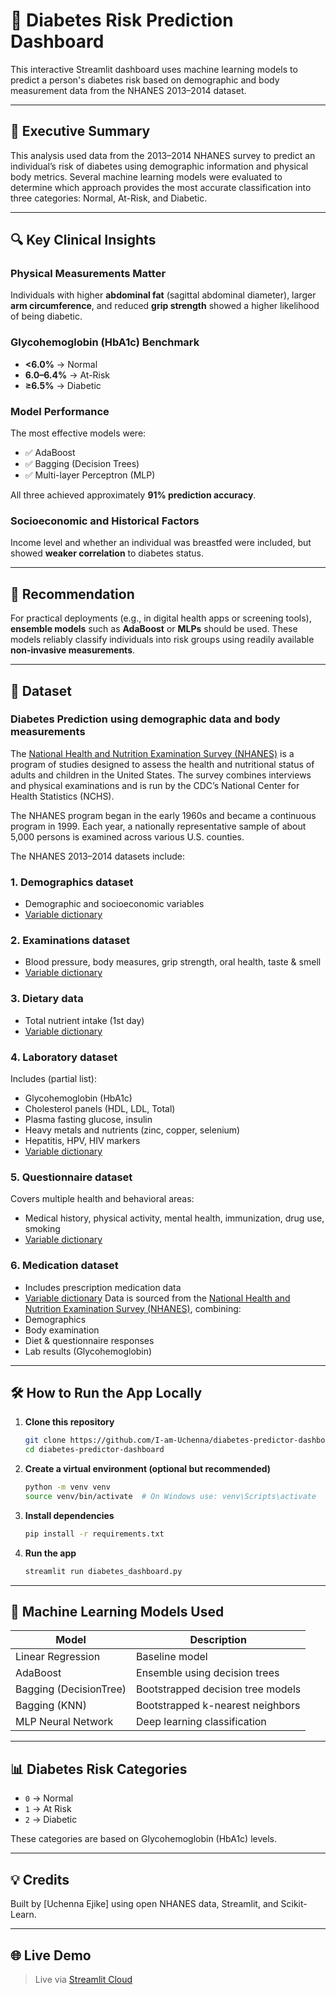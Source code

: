 # 🧠 Diabetes Risk Prediction Dashboard

This interactive Streamlit dashboard uses machine learning models to predict a person's diabetes risk based on demographic and body measurement data from the NHANES 2013–2014 dataset.

---

## 📌 Executive Summary
This analysis used data from the 2013–2014 NHANES survey to predict an individual’s risk of diabetes using demographic information and physical body metrics. Several machine learning models were evaluated to determine which approach provides the most accurate classification into three categories: Normal, At-Risk, and Diabetic.

---

## 🔍 Key Clinical Insights

### Physical Measurements Matter
Individuals with higher **abdominal fat** (sagittal abdominal diameter), larger **arm circumference**, and reduced **grip strength** showed a higher likelihood of being diabetic.

### Glycohemoglobin (HbA1c) Benchmark
- **<6.0%** → Normal
- **6.0–6.4%** → At-Risk
- **≥6.5%** → Diabetic

### Model Performance
The most effective models were:
- ✅ AdaBoost
- ✅ Bagging (Decision Trees)
- ✅ Multi-layer Perceptron (MLP)

All three achieved approximately **91% prediction accuracy**.

### Socioeconomic and Historical Factors
Income level and whether an individual was breastfed were included, but showed **weaker correlation** to diabetes status.

---

## 🧠 Recommendation
For practical deployments (e.g., in digital health apps or screening tools), **ensemble models** such as **AdaBoost** or **MLPs** should be used. These models reliably classify individuals into risk groups using readily available **non-invasive measurements**.

---

## 📂 Dataset

### Diabetes Prediction using demographic data and body measurements

The [National Health and Nutrition Examination Survey (NHANES)](https://www.cdc.gov/Nchs/Nhanes/about_nhanes.htm) is a program of studies designed to assess the health and nutritional status of adults and children in the United States. The survey combines interviews and physical examinations and is run by the CDC’s National Center for Health Statistics (NCHS).

The NHANES program began in the early 1960s and became a continuous program in 1999. Each year, a nationally representative sample of about 5,000 persons is examined across various U.S. counties.

The NHANES 2013–2014 datasets include:

### 1. Demographics dataset
- Demographic and socioeconomic variables
- [Variable dictionary](https://wwwn.cdc.gov/Nchs/Nhanes/Search/variablelist.aspx?Component=Demographics&CycleBeginYear=2013)

### 2. Examinations dataset
- Blood pressure, body measures, grip strength, oral health, taste & smell
- [Variable dictionary](https://wwwn.cdc.gov/Nchs/Nhanes/Search/variablelist.aspx?Component=Examination&CycleBeginYear=2013)

### 3. Dietary data
- Total nutrient intake (1st day)
- [Variable dictionary](https://wwwn.cdc.gov/Nchs/Nhanes/Search/variablelist.aspx?Component=Dietary&CycleBeginYear=2013)

### 4. Laboratory dataset
Includes (partial list):
- Glycohemoglobin (HbA1c)
- Cholesterol panels (HDL, LDL, Total)
- Plasma fasting glucose, insulin
- Heavy metals and nutrients (zinc, copper, selenium)
- Hepatitis, HPV, HIV markers
- [Variable dictionary](https://wwwn.cdc.gov/Nchs/Nhanes/Search/variablelist.aspx?Component=Laboratory&CycleBeginYear=2013)

### 5. Questionnaire dataset
Covers multiple health and behavioral areas:
- Medical history, physical activity, mental health, immunization, drug use, smoking
- [Variable dictionary](https://wwwn.cdc.gov/Nchs/Nhanes/Search/variablelist.aspx?Component=Questionnaire&CycleBeginYear=2013)

### 6. Medication dataset
- Includes prescription medication data
- [Variable dictionary](https://wwwn.cdc.gov/Nchs/Nhanes/Search/variablelist.aspx?Component=Questionnaire&CycleBeginYear=2013)
Data is sourced from the [National Health and Nutrition Examination Survey (NHANES)](https://www.cdc.gov/nchs/nhanes/), combining:
- Demographics
- Body examination
- Diet & questionnaire responses
- Lab results (Glycohemoglobin)

---

## 🛠️ How to Run the App Locally

1. **Clone this repository**
   ```bash
   git clone https://github.com/I-am-Uchenna/diabetes-predictor-dashboard.git
   cd diabetes-predictor-dashboard
   ```

2. **Create a virtual environment (optional but recommended)**
   ```bash
   python -m venv venv
   source venv/bin/activate  # On Windows use: venv\Scripts\activate
   ```

3. **Install dependencies**
   ```bash
   pip install -r requirements.txt
   ```

4. **Run the app**
   ```bash
   streamlit run diabetes_dashboard.py
   ```

---

## 🧠 Machine Learning Models Used

| Model                  | Description                       |
|------------------------|------------------------------------|
| Linear Regression      | Baseline model                    |
| AdaBoost               | Ensemble using decision trees     |
| Bagging (DecisionTree) | Bootstrapped decision tree models |
| Bagging (KNN)          | Bootstrapped k-nearest neighbors  |
| MLP Neural Network     | Deep learning classification      |

---

## 📊 Diabetes Risk Categories

- `0` → Normal  
- `1` → At Risk  
- `2` → Diabetic  

These categories are based on Glycohemoglobin (HbA1c) levels.

---

## 💡 Credits

Built by [Uchenna Ejike] using open NHANES data, Streamlit, and Scikit-Learn.

---

## 🌐 Live Demo

> Live via [Streamlit Cloud](https://streamlit.io/cloud)
